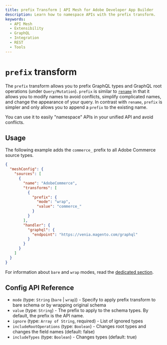 ```yaml
---
title: prefix Transform | API Mesh for Adobe Developer App Builder
description: Learn how to namespace APIs with the prefix transform.
keywords:
  - API Mesh
  - Extensibility
  - GraphQL
  - Integration
  - REST
  - Tools
---
```


# `prefix` transform

The `prefix` transform allows you to prefix GraphQL types and GraphQL root operations (under `Query/Mutation`). `prefix` is similar to [`rename`](/docs/transforms/rename) in that it allows you to modify names to avoid conflicts, simplify complicated names, and change the appearance of your query.
In contrast with `rename`, `prefix` is simpler and only allows you to append a `prefix` to the existing name.

You can use it to easily "namespace" APIs in your unified API and avoid conflicts.

## Usage

The following example adds the `commerce_` prefix to all Adobe Commerce source types.

```json
{
  "meshConfig": {
    "sources": [
      {
        "name": "AdobeCommerce",
        "transforms": [
          {
            "prefix": {
              "mode": "wrap",
              "value": "commerce_"
            }
          }
        ],
        "handler": {
          "graphql": {
            "endpoint": "https://venia.magento.com/graphql"
          }
        }
      }
    ]
  }
}
```

<InlineAlert variant="info" slots="text"/>

For information about `bare` and `wrap` modes, read the [dedicated section](/reference/transforms/index.md#two-different-modes).

## Config API Reference

-  `mode` (type: `String` (`bare` | `wrap`)) - Specify to apply prefix transform to bare schema or by wrapping original schema
-  `value` (type: `String`) - The prefix to apply to the schema types. By default, the prefix is the API name.
-  `ignore` (type: `Array of String`, required) - List of ignored types
-  `includeRootOperations` (type: `Boolean`) - Changes root types and changes the field names (default: false)
-  `includeTypes` (type: `Boolean`) - Changes types (default: true)
